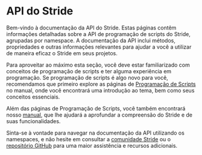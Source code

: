 ﻿# API do Stride

Bem-vindo à documentação da API do Stride. Estas páginas contêm informações detalhadas sobre a API de programação de scripts do Stride, agrupadas por namespace. A documentação da API inclui métodos, propriedades e outras informações relevantes para ajudar a você a utilizar de maneira eficaz o Stride em seus projetos.

Para aproveitar ao máximo esta seção, você deve estar familiarizado com conceitos de programação de scripts e ter alguma experiência em programação. Se programação de scripts é algo novo para você, recomendamos que primeiro explore as páginas de [Programação de Scripts](../manual/scripts/index.md) no manual, onde você encontrará uma introdução ao tema, bem como seus conceitos essenciais.

Além das páginas de Programação de Scripts, você também encontrará nosso [manual](../manual/index.md), que lhe ajudará a aprofundar a compreensão do Stride e de suas funcionalidades.

Sinta-se à vontade para navegar na documentação da API utilizando os namespaces, e não hesite em consultar a [comunidade Stride](https://www.stride3d.net/community/) ou o [repositório GitHub](https://github.com/stride3d/stride) para uma maior assistência e recursos adicionais.
